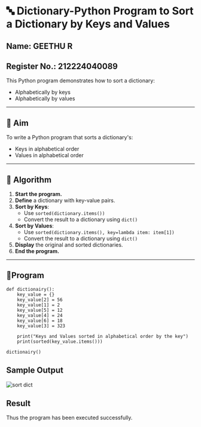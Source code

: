 # 🔤 Dictionary-Python Program to Sort a Dictionary by Keys and Values
## Name: GEETHU R
## Register No.: 212224040089

This Python program demonstrates how to sort a dictionary:
- Alphabetically by keys
- Alphabetically by values

---

## 🎯 Aim

To write a Python program that sorts a dictionary's:
- Keys in alphabetical order
- Values in alphabetical order

---

## 🧠 Algorithm

1. **Start the program.**
2. **Define** a dictionary with key-value pairs.
3. **Sort by Keys**:
   - Use `sorted(dictionary.items())`
   - Convert the result to a dictionary using `dict()`
4. **Sort by Values**:
   - Use `sorted(dictionary.items(), key=lambda item: item[1])`
   - Convert the result to a dictionary using `dict()`
5. **Display** the original and sorted dictionaries.
6. **End the program.**

---

## 🧪Program
~~~
def dictionairy():     
    key_value = {}    
    key_value[2] = 56       
    key_value[1] = 2 
    key_value[5] = 12 
    key_value[4] = 24 
    key_value[6] = 18      
    key_value[3] = 323 
    
    print("Keys and Values sorted in alphabetical order by the key") 
    print(sorted(key_value.items()))

dictionairy()

~~~

## Sample Output
![sort dict](https://github.com/user-attachments/assets/ec3df49f-7ea3-4f99-a117-fe4f28b09017)

## Result
Thus the program has been executed successfully.
